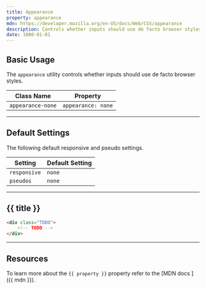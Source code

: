```yaml
---
title: Appearance
property: appearance
mdn: https://developer.mozilla.org/en-US/docs/Web/CSS/appearance
description: Controls whether inputs should use de facto browser styles
date: 1000-01-01
---
```


## Basic Usage

The `appearance` utility controls whether inputs should use de facto browser styles.

| Class Name        | Property           |
| ----------------- | ------------------ |
| `appearance-none` | `appearance: none` |

---

## Default Settings

The following default responsive and pseudo settings.

| Setting      | Default Setting |
| ------------ | --------------- |
| `responsive` | `none`          |
| `pseudos`    | `none`          |

---

## {{ title }}

<div class="bg-silver-200 p-20 h-256 radius-md flex flex-wrap align-content-center">
  <!-- ... -->
</div>

```html
<div class="TODO">
	<!-- TODO -->
</div>
```

---

## Resources

To learn more about the `{{ property }}` property refer to the [MDN docs <i class="far fa-external-link ml-6"></i>]({{ mdn }}).
